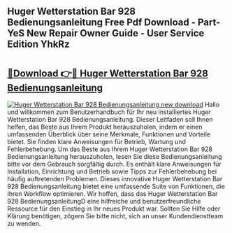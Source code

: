 ## Huger Wetterstation Bar 928 Bedienungsanleitung Free Pdf Download - Part-YeS New Repair Owner Guide - User Service Edition YhkRz

# <h2><a href="http://df5t0l3.blite.top/?on=Huger+Wetterstation+Bar+928+Bedienungsanleitung">🔗Download 👉🔴 Huger Wetterstation Bar 928 Bedienungsanleitung</a></h2>

[![Huger Wetterstation Bar 928 Bedienungsanleitung new download](https://i.imgur.com/lujVjoI.png)](http://df5t0l3.blite.top/?on=Huger+Wetterstation+Bar+928+Bedienungsanleitung)
Hallo und willkommen zum Benutzerhandbuch für Ihr neu installiertes Huger Wetterstation Bar 928 Bedienungsanleitung. Dieser Leitfaden soll Ihnen helfen, das Beste aus Ihrem Produkt herauszuholen, indem er einen umfassenden Überblick über seine Merkmale, Funktionen und Vorteile bietet. Sie finden klare Anweisungen für Betrieb, Wartung und Fehlerbehebung. Um das Beste aus Ihrem Huger Wetterstation Bar 928 Bedienungsanleitung herauszuholen, lesen Sie diese Bedienungsanleitung bitte vor dem Gebrauch sorgfältig durch. Es enthält klare Anweisungen für Installation, Einrichtung und Betrieb sowie Tipps zur Fehlerbehebung bei häufig auftretenden Problemen. Dieses innovative Huger Wetterstation Bar 928 Bedienungsanleitung bietet eine umfassende Suite von Funktionen, die Ihren Workflow optimieren. Wir hoffen, dass das Huger Wetterstation Bar 928 BedienungsanleitungD eine hilfreiche und benutzerfreundliche Ressource für den Einstieg in Ihr neues Produkt war. Sollten Sie Hilfe oder Klärung benötigen, zögern Sie bitte nicht, sich an unser Kundendienstteam zu wenden.
